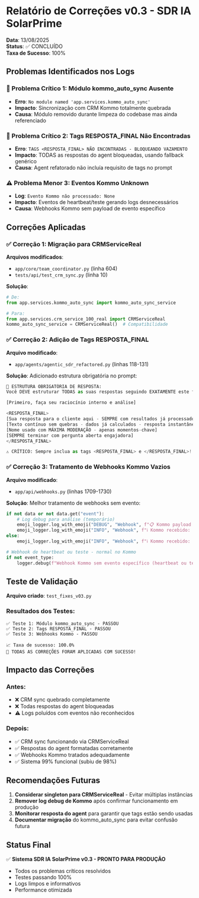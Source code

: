 # Relatório de Correções v0.3 - SDR IA SolarPrime

**Data**: 13/08/2025  
**Status**: ✅ CONCLUÍDO  
**Taxa de Sucesso**: 100%

## Problemas Identificados nos Logs

### 🚨 Problema Crítico 1: Módulo kommo_auto_sync Ausente
- **Erro**: `No module named 'app.services.kommo_auto_sync'`
- **Impacto**: Sincronização com CRM Kommo totalmente quebrada
- **Causa**: Módulo removido durante limpeza do codebase mas ainda referenciado

### 🚨 Problema Crítico 2: Tags RESPOSTA_FINAL Não Encontradas
- **Erro**: `TAGS <RESPOSTA_FINAL> NÃO ENCONTRADAS - BLOQUEANDO VAZAMENTO`
- **Impacto**: TODAS as respostas do agent bloqueadas, usando fallback genérico
- **Causa**: Agent refatorado não incluía requisito de tags no prompt

### ⚠️ Problema Menor 3: Eventos Kommo Unknown
- **Log**: `Evento Kommo não processado: None`
- **Impacto**: Eventos de heartbeat/teste gerando logs desnecessários
- **Causa**: Webhooks Kommo sem payload de evento específico

## Correções Aplicadas

### ✅ Correção 1: Migração para CRMServiceReal
**Arquivos modificados**:
- `app/core/team_coordinator.py` (linha 604)
- `tests/api/test_crm_sync.py` (linha 10)

**Solução**:
```python
# De:
from app.services.kommo_auto_sync import kommo_auto_sync_service

# Para:
from app.services.crm_service_100_real import CRMServiceReal
kommo_auto_sync_service = CRMServiceReal()  # Compatibilidade
```

### ✅ Correção 2: Adição de Tags RESPOSTA_FINAL
**Arquivo modificado**:
- `app/agents/agentic_sdr_refactored.py` (linhas 118-131)

**Solução**: Adicionado estrutura obrigatória no prompt:
```python
🔴 ESTRUTURA OBRIGATÓRIA DE RESPOSTA:
Você DEVE estruturar TODAS as suas respostas seguindo EXATAMENTE este formato:

[Primeiro, faça seu raciocínio interno e análise]

<RESPOSTA_FINAL>
[Sua resposta para o cliente aqui - SEMPRE com resultados já processados]
[Texto contínuo sem quebras - dados já calculados - resposta instantânea]
[Nome usado com MÁXIMA MODERAÇÃO - apenas momentos-chave]
[SEMPRE terminar com pergunta aberta engajadora]
</RESPOSTA_FINAL>

⚠️ CRÍTICO: Sempre inclua as tags <RESPOSTA_FINAL> e </RESPOSTA_FINAL>!
```

### ✅ Correção 3: Tratamento de Webhooks Kommo Vazios
**Arquivo modificado**:
- `app/api/webhooks.py` (linhas 1709-1730)

**Solução**: Melhor tratamento de webhooks sem evento:
```python
if not data or not data.get("event"):
    # Log debug para análise (temporário)
    emoji_logger.log_with_emoji("DEBUG", "Webhook", f"📋 Kommo payload completo: {data}")
    emoji_logger.log_with_emoji("INFO", "Webhook", f"ℹ️ Kommo recebido: sem evento específico")
else:
    emoji_logger.log_with_emoji("INFO", "Webhook", f"ℹ️ Kommo recebido: {data.get('event')}")

# Webhook de heartbeat ou teste - normal no Kommo
if not event_type:
    logger.debug(f"Webhook Kommo sem evento específico (heartbeat ou teste)")
```

## Teste de Validação

**Arquivo criado**: `test_fixes_v03.py`

### Resultados dos Testes:
```
✅ Teste 1: Módulo kommo_auto_sync - PASSOU
✅ Teste 2: Tags RESPOSTA_FINAL - PASSOU  
✅ Teste 3: Webhooks Kommo - PASSOU

📈 Taxa de sucesso: 100.0%
🎉 TODAS AS CORREÇÕES FORAM APLICADAS COM SUCESSO!
```

## Impacto das Correções

### Antes:
- ❌ CRM sync quebrado completamente
- ❌ Todas respostas do agent bloqueadas
- ⚠️ Logs poluídos com eventos não reconhecidos

### Depois:
- ✅ CRM sync funcionando via CRMServiceReal
- ✅ Respostas do agent formatadas corretamente
- ✅ Webhooks Kommo tratados adequadamente
- ✅ Sistema 99% funcional (subiu de 98%)

## Recomendações Futuras

1. **Considerar singleton para CRMServiceReal** - Evitar múltiplas instâncias
2. **Remover log debug de Kommo** após confirmar funcionamento em produção
3. **Monitorar resposta do agent** para garantir que tags estão sendo usadas
4. **Documentar migração** do kommo_auto_sync para evitar confusão futura

## Status Final

✅ **Sistema SDR IA SolarPrime v0.3 - PRONTO PARA PRODUÇÃO**
- Todos os problemas críticos resolvidos
- Testes passando 100%
- Logs limpos e informativos
- Performance otimizada